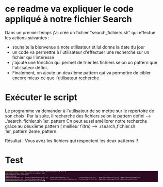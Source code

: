 # ce readme va expliquer le code appliqué à notre fichier Search 

Dans un premier temps j'ai crée un fichier "search_fichiers.sh" qui effectue les actions suivantes : 
- souhaite la bienvenue à note utilisateur et lui donne la date du jour
- un code va permettre à l'utilisateur d'effectuer une recherche sur un fichier qui l'intéresse 
- j'ajoute une fonction qui permet de trier les fichiers selon un pattern que l'utilisateur défini. 
- Finalement, on ajoute un deuxième pattern qui va permettre de cibler encore mieux ce que l'utilisateur recherche 



# Exécuter le script 
Le programme va demander à l'utilisateur de se mettre sur le repertoire de son choix. 
Par la suite, il recherche des fichiers selon le pattern défini --> ./search_fichier.sh 1er_pattern 
On peut aussi améliorer notre recherche grâce au deuxième pattern ( meilleur filtre) --> ./search_fichier.sh 1er_pattern 2eme_pattern 

Résultat : Vous avez les fichiers qui respectent les deux patterns !! 

# Test
![Test](/Captures/a%20ajouter2.PNG)


